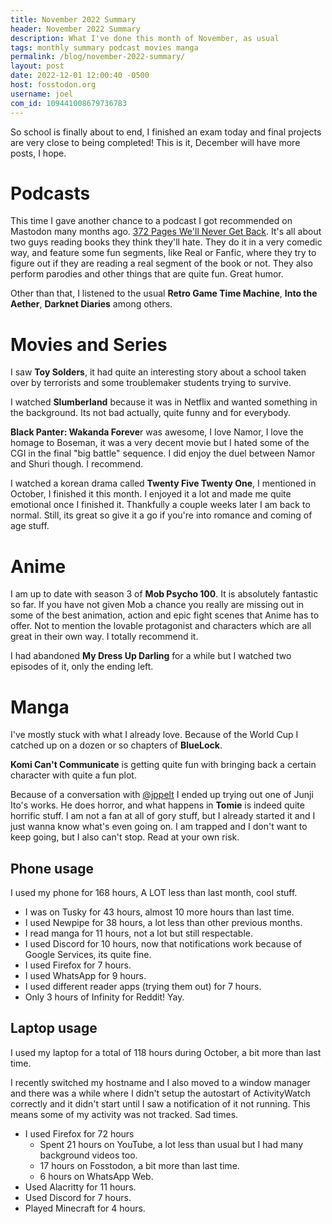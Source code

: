 ```yaml
---
title: November 2022 Summary
header: November 2022 Summary
description: What I've done this month of November, as usual
tags: monthly summary podcast movies manga
permalink: /blog/november-2022-summary/
layout: post
date: 2022-12-01 12:00:40 -0500
host: fosstodon.org
username: joel
com_id: 109441008679736783
---
```


So school is finally about to end, I finished an exam today and final projects are very close to being completed! This is it, December will have more posts, I hope.

# Podcasts

This time I gave another chance to a podcast I got recommended on Mastodon many months ago. [372 Pages We'll Never Get Back](http://372pages.com/). It's all about two guys reading books they think they'll hate. They do it in a very comedic way, and feature some fun segments, like Real or Fanfic, where they try to figure out if they are reading a real segment of the book or not. They also perform parodies and other things that are quite fun. Great humor.

Other than that, I listened to the usual **Retro Game Time Machine**, **Into the Aether**, **Darknet Diaries** among others.

# Movies and Series

I saw **Toy Solders**, it had quite an interesting story about a school taken over by terrorists and some troublemaker students trying to survive. 

I watched **Slumberland** because it was in Netflix and wanted something in the background. Its not bad actually, quite funny and for everybody.

**Black Panter: Wakanda Foreve**r was awesome, I love Namor, I love the homage to Boseman, it was a very decent movie but I hated some of the CGI in the final "big battle" sequence. I did enjoy the duel between Namor and Shuri though. I recommend.

I watched a korean drama called **Twenty Five Twenty One**, I mentioned in October, I finished it this month. I enjoyed it a lot and made me quite emotional once I finished it. Thankfully a couple weeks later I am back to normal. Still, its great so give it a go if you're into romance and coming of age stuff.

# Anime

I am up to date with season 3 of __Mob Psycho 100__. It is absolutely fantastic so far. If you have not given Mob a chance you really are missing out in some of the best animation, action and epic fight scenes that Anime has to offer. Not to mention the lovable protagonist and characters which are all great in their own way. I totally recommend it.

I had abandoned __My Dress Up Darling__ for a while but I watched two episodes of it, only the ending left.

# Manga

I've mostly stuck with what I already love. Because of the World Cup I catched up on a dozen or so chapters of __BlueLock__.

__Komi Can't Communicate__ is getting quite fun with bringing back a certain character with quite a fun plot.

Because of a conversation with [@jppelt](https://fosstodon.org@jppelt) I ended up trying out one of Junji Ito's works. He does horror, and what happens in __Tomie__ is indeed quite horrific stuff. I am not a fan at all of gory stuff, but I already started it and I just wanna know what's even going on. I am trapped and I don't want to keep going, but I also can't stop. Read at your own risk.


## Phone usage

I used my phone for 168 hours, A LOT less than last month, cool stuff.

- I was on Tusky for 43 hours, almost 10 more hours than last time.
- I used Newpipe for 38 hours, a lot less than other previous months.
- I read manga for 11 hours, not a lot but still respectable.
- I used Discord for 10 hours, now that notifications work because of Google Services, its quite fine.
- I used Firefox for 7 hours.
- I used WhatsApp for 9 hours.
- I used different reader apps (trying them out) for 7 hours.
- Only 3 hours of Infinity for Reddit! Yay.


## Laptop usage

I used my laptop for a total of 118 hours during October, a bit more than last time.

I recently switched my hostname and I also moved to a window manager and there was a while where I didn't setup the autostart of ActivityWatch correctly and it didn't start until I saw a notification of it not running. This means some of my activity was not tracked. Sad times.

- I used Firefox for 72 hours
  - Spent 21 hours on YouTube, a lot less than usual but I had many background videos too.
  - 17 hours on Fosstodon, a bit more than last time.
  - 6 hours on WhatsApp Web.
- Used Alacritty for 11 hours.
- Used Discord for 7 hours.
- Played Minecraft for 4 hours.




